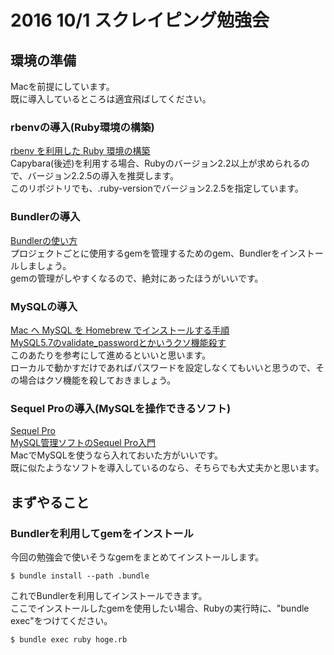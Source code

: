 # 2016 10/1 スクレイピング勉強会

## 環境の準備

Macを前提にしています。  
既に導入しているところは適宜飛ばしてください。

### rbenvの導入(Ruby環境の構築)

[rbenv を利用した Ruby 環境の構築](http://dev.classmethod.jp/server-side/language/build-ruby-environment-by-rbenv/)  
Capybara(後述)を利用する場合、Rubyのバージョン2.2以上が求められるので、バージョン2.2.5の導入を推奨します。  
このリポジトリでも、.ruby-versionでバージョン2.2.5を指定しています。

### Bundlerの導入

[Bundlerの使い方](http://qiita.com/oshou/items/6283c2315dc7dd244aef)  
プロジェクトごとに使用するgemを管理するためのgem、Bundlerをインストールしましょう。  
gemの管理がしやすくなるので、絶対にあったほうがいいです。

### MySQLの導入

[Mac へ MySQL を Homebrew でインストールする手順](http://qiita.com/hkusu/items/cda3e8461e7a46ecf25d)  
[MySQL5.7のvalidate_passwordとかいうクソ機能殺す](http://thr3a.hatenablog.com/entry/20160229/1456727388)  
このあたりを参考にして進めるといいと思います。  
ローカルで動かすだけであればパスワードを設定しなくてもいいと思うので、その場合はクソ機能を殺しておきましょう。

### Sequel Proの導入(MySQLを操作できるソフト)

[Sequel Pro](https://www.sequelpro.com/)  
[MySQL管理ソフトのSequel Pro入門](http://www.task-notes.com/entry/20150131/1422699221)  
MacでMySQLを使うなら入れておいた方がいいです。  
既に似たようなソフトを導入しているのなら、そちらでも大丈夫かと思います。

## まずやること

### Bundlerを利用してgemをインストール

今回の勉強会で使いそうなgemをまとめてインストールします。

```
$ bundle install --path .bundle
```

これでBundlerを利用してインストールできます。  
ここでインストールしたgemを使用したい場合、Rubyの実行時に、"bundle exec"をつけてください。

```
$ bundle exec ruby hoge.rb
```
